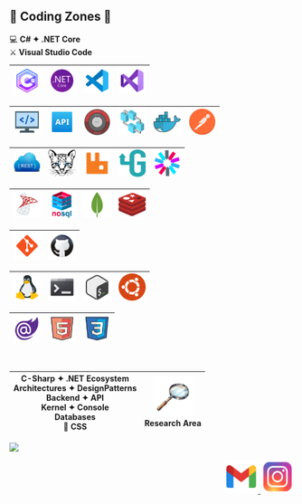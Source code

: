 ## 🚧 Coding Zones 🧐
💻 **C# ✦ .NET Core**<br />
⚔️ **Visual Studio Code**

| <img src="skills/c-sharp.png" alt="c-sharp" width="48" height="48"> | <img src="skills/dotnet.png" alt="dotnet" width="48" height="48"> | <img src="skills/vscode.png" alt="vscode" width="48" height="48"> | <img src="skills/visual-studio.png" alt="visual-studio" width="48" height="48"> |
|:---:|:---:|:---:|:---:|

| <img src="skills/backend.png" alt="backend" width="48" height="48"> | <img src="skills/api.png" alt="api" width="48" height="48"> | <img src="skills/clean-architecture.png" alt="clean-architecture" width="48" height="48"> | <img src="skills/microservices-architecture.png" alt="microservices-architecture" width="48" height="48"> | <img src="skills/docker.png" alt="docker" width="48" height="48"> | <img src="skills/postman.png" alt="postman" width="48" height="48"> |
|:---:|:---:|:---:|:---:|:---:|:---:|


| <img src="skills/rest.png" alt="rest" width="48" height="48"> | <img src="skills/ocelot.png" alt="ocelot" width="48" height="48"> | <img src="skills/rabbitmq.png" alt="rabbitmq" width="48" height="48"> | <img src="skills/grpc.png" alt="grpc" width="48" height="48"> | <img src="skills/jwt.png" alt="jwt" width="48" height="48"> |
|:---:|:---:|:---:|:---:|:---:|


| <img src="skills/sql-server.png" alt="sql-server" width="48" height="48"> | <img src="skills/nosql.png" alt="nosql" width="48" height="48"> | <img src="skills/mongodb.png" alt="mongodb" width="48" height="48"> | <img src="skills/redis.png" alt="redis" width="48" height="48"> |
|:---:|:---:|:---:|:---:|

| <img src="skills/git.png" alt="git" width="48" height="48"> | <img src="skills/github.png" alt="github" width="48" height="48"> |
|:---:|:---:|

| <img src="skills/linux.png" alt="linux" width="48" height="48"> | <img src="skills/terminal.png" alt="terminal" width="48" height="48"> | <img src="skills/bash.png" alt="bash" width="48" height="48"> | <img src="skills/ubuntu.png" alt="ubuntu" width="48" height="48"> |
|:---:|:---:|:---:|:---:|

| <img src="skills/blazor.png" alt="blazor" width="48" height="48"> | <img src="skills/html.png" alt="html" width="48" height="48"> | <img src="skills/css.png" alt="css" width="48" height="48"> |
|:---:|:---:|:---:|

<br />

| C-Sharp ✦ .NET Ecosystem <br> Architectures ✦ DesignPatterns <br> Backend ✦ API <br> Kernel ✦ Console <br> Databases <br> 🌈 CSS | <img src="skills/explore.png" alt="explore" width="70" height="70"> <br> Research Area |
|:---:|:---:|

<img align="center"
     src="https://github-readme-stats.vercel.app/api/top-langs/?username=fault3r&layout=compact&theme=apprentice&hide_border=true&hide=javascript" />

<p align="right">
  <a href="mailto:hamed.damaavandi@gmail.com">
    <img src="skills/gmail.png" alt="gmail" width="60" height="60" />
  </a>
  <a href="https://www.instagram.com/hamed.damaavandi/">
    <img src="skills/instagram.png" alt="instagram" width="60" height="60" />
  </a>
</p>
